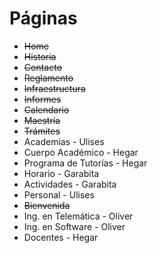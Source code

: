 # Páginas

*   ~~Home~~
*   ~~Historia~~
*   ~~Contacto~~
*   ~~Reglamento~~
*   ~~Infraestructura~~
*   ~~Informes~~
*   ~~Calendario~~
*   ~~Maestría~~
*   ~~Trámites~~
*   Academias - Ulises
*   Cuerpo Académico - Hegar
*   Programa de Tutorías - Hegar
*   Horario - Garabita
*   Actividades - Garabita
*   Personal - Ulises
*   ~~Bienvenida~~
*   Ing. en Telemática - Oliver
*   Ing. en Software - Oliver
*   Docentes - Hegar
